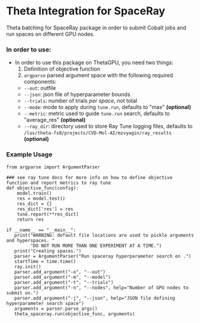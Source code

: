 # Theta Integration for SpaceRay
Theta batching for SpaceRay package in order to submit Cobalt jobs and run spaces on different GPU nodes. 

###

### In order to use:
- In order to use this package on ThetaGPU, you need two things:
  1) Definition of objective function
  2) `argparse` parsed argument space with the following required components:
    - `--out`: outfile
    - `--json`: json file of hyperparameter bounds
    - `--trials`: number of trials _per space_, not total
    - `--mode`: mode to apply during `tune.run`, defaults to "max" __(optional)__
    - `--metric`: metric used to guide `tune.run` search, defaults to "average_res" __(optional)__
    - `--ray_dir`: directory used to store Ray Tune logging files, defaults to `/lus/theta-fs0/projects/CVD-Mol-AI/mzvyagin/ray_results` __(optional)__


### Example Usage
 ```
 from argparse import ArgumentParser
 
 ### see ray tune docs for more info on how to define objective function and report metrics to ray tune
 def objective_func(config):
     model.train()
     res = model.test()
     res_dict = {}
     res_dict['res'] = res
     tune.report(**res_dict)
     return res
 
 if __name__ == "__main__":
    print("WARNING: default file locations are used to pickle arguments and hyperspaces. "
          "DO NOT RUN MORE THAN ONE EXPERIMENT AT A TIME.")
    print("Creating spaces.")
    parser = ArgumentParser("Run spaceray hyperparameter search on .")
    startTime = time.time()
    ray.init()
    parser.add_argument("-o", "--out")
    parser.add_argument("-m", "--model")
    parser.add_argument("-t", "--trials")
    parser.add_argument("-n", "--nodes", help="Number of GPU nodes to submit on.")
    parser.add_argument("-j", "--json", help="JSON file defining hyperparameter search space")
    arguments = parser.parse_args()
    theta_spaceray.run(objective_func, arguments)
    
    
 ```

